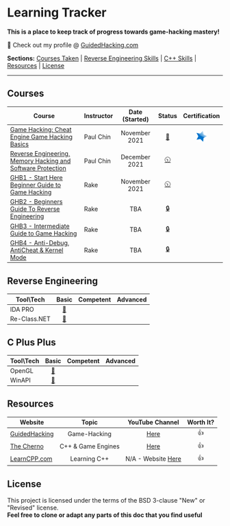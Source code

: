# Learning Tracker
**This is a place to keep track of progress towards game-hacking mastery!**

:link: Check out my profile @ [GuidedHacking.com](https://guidedhacking.com/members/n3tbi0s.274842/) 

**Sections:** 
[Courses Taken](https://github.com/N3TBI0S/Learning-Tracker/blob/master/README.md#courses) |
[Reverse Engineering Skills](https://github.com/N3TBI0S/Learning-Tracker/blob/master/README.md#reverse-engineering) |
[C++ Skills](https://github.com/N3TBI0S/Learning-Tracker/blob/master/README.md#c-plus-plus) |
[Resources](https://github.com/N3TBI0S/Learning-Tracker/blob/master/README.md#resources) |
[License](https://github.com/N3TBI0S/Learning-Tracker/blob/master/README.md#license)

---

## Courses
| Course | Instructor     | Date (Started)   | Status   | Certification  |
|--------|----------------|:----------------:|:--------:|:--------------:|
|[Game Hacking: Cheat Engine Game Hacking Basics](https://www.udemy.com/course/cheat-engine-game-hacking-basics/ "Game Hacking: Cheat Engine Game Hacking Basics")|Paul Chin |November 2021|[:checkered_flag:](# "Complete") | [![Certificate](https://github.com/N3TBI0S/Learning-Tracker/blob/main/Icons/star.png)](https://github.com/N3TBI0S/Learning-Tracker/blob/main/Certificates/GameHacking-CheatEngine_PaulChin.jpg "View Cerificate") |
|[Reverse Engineering, Memory Hacking and Software Protection](https://www.udemy.com/course/reverse-engineering-packed-programs/ "Reverse Engineering, Memory Hacking and Software Protection")|Paul Chin |December 2021|[:clock1030:](# "In Progress") | |
|[GHB1 - Start Here Beginner Guide to Game Hacking](https://guidedhacking.com/threads/ghb1-start-here-beginner-guide-to-game-hacking.5911/ "GHB1 - Start Here Beginner Guide to Game Hacking")|Rake |November 2021|[:clock1030:](# "In Progress") | |
|[ GHB2 - Beginners Guide To Reverse Engineering](https://guidedhacking.com/threads/ghb2-beginners-guide-to-reverse-engineering.13446/ " GHB2 - Beginners Guide To Reverse Engineering")|Rake | TBA |[:lock:](# "Planned") | |
|[ GHB3 - Intermediate Guide to Game Hacking](https://guidedhacking.com/threads/ghb3-intermediate-guide-to-game-hacking.13495/ " GHB3 - Intermediate Guide to Game Hacking")|Rake | TBA |[:lock:](# "Planned") | |
|[ GHB4 - Anti-Debug, AntiCheat & Kernel Mode](https://guidedhacking.com/threads/ghb4-anti-debug-anticheat-kernel-mode.15445/ "GHB4 - Anti-Debug, AntiCheat & Kernel Mode")|Rake | TBA |[:lock:](# "Planned") | |

## Reverse Engineering
| Tool\Tech            |       Basic          |      Competent       |       Advanced       | 
|-----------------|:--------------------:|:--------------------:|:--------------------:|
|IDA PRO             | [:red_circle:](# "n00b") | |      |
|Re-Class.NET              | [:red_circle:](# "n00b") |  |      |

## C Plus Plus
| Tool\Tech            |       Basic          |      Competent       |       Advanced       | 
|-----------------|:--------------------:|:--------------------:|:--------------------:|
|OpenGL           | [:red_circle:](# "n00b") | |      |
|WinAPI              | [:red_circle:](# "n00b") |  |      |

## Resources
| Website            |       Topic          |     YouTube Channel    | Worth It? |
|-----------------|:--------------------:|:--------------------:|:--------------------:|
|[GuidedHacking](https://guidedhacking.com/)| Game-Hacking | [Here](https://www.youtube.com/c/GuidedHacking) |👍 |
|[The Cherno](https://www.youtube.com/channel/UCQ-W1KE9EYfdxhL6S4twUNw) | C++ & Game Engines | [Here](https://www.youtube.com/channel/UCQ-W1KE9EYfdxhL6S4twUNw) |   👍   |
|[LearnCPP.com](https://www.learncpp.com/) | Learning C++ | N/A - Website [Here](https://www.learncpp.com/) | 👍

## License
This project is licensed under the terms of the BSD 3-clause "New" or "Revised" license.<br>
**Feel free to clone or adapt any parts of this doc that you find useful**
